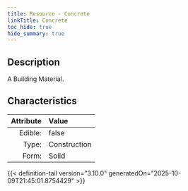 ```yaml
---
title: Resource - Concrete
linkTitle: Concrete
toc_hide: true
hide_summary: true
---
```

<!-- This is generated by the MarsSim HelpGenertor, do not edit. -->

## Description
A Building Material.

## Characteristics

| Attribute      | Value |
|--------:|:------|
|Edible:|false|
|Type:|Construction|
|Form:|Solid|
 



    


{{< definition-tail version="3.10.0" generatedOn="2025-10-09T21:45:01.8754429" >}}


